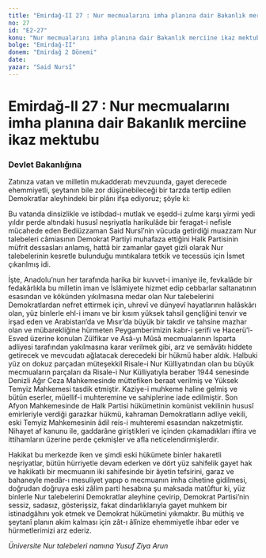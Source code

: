```yaml
---
title: "Emirdağ-II 27 : Nur mecmualarını imha planına dair Bakanlık merciine ikaz mektubu"
no: 27
id: "E2-27"
konu: "Nur mecmualarını imha planına dair Bakanlık merciine ikaz mektubu"
bolge: "Emirdağ-II"
donem: "Emirdağ 2 Dönemi"
date: 
yazar: "Said Nursî"
---
```


# Emirdağ-II 27 : Nur mecmualarını imha planına dair Bakanlık merciine ikaz mektubu

### Devlet Bakanlığına

Zatınıza vatan ve milletin mukadderatı mevzuunda, gayet derecede ehemmiyetli, şeytanın bile zor düşünebileceği bir tarzda tertip edilen Demokratlar aleyhindeki bir plânı ifşa ediyoruz; şöyle ki:

Bu vatanda dinsizlikle ve istibdad-ı mutlak ve eşedd-i zulme karşı yirmi yedi yıldır perde altındaki hususî neşriyatla harikulâde bir feragat-i nefisle mücahede eden Bediüzzaman Said Nursî’nin vücuda getirdiği muazzam Nur talebeleri câmiasının Demokrat Partiyi muhafaza ettiğini Halk Partisinin müfrit dessasları anlamış, hattâ bir zamanlar gayet gizli olarak Nur talebelerinin kesretle bulunduğu mıntıkalara tetkik ve tecessüs için İsmet çıkarılmış idi.

İşte, Anadolu’nun her tarafında harika bir kuvvet-i imaniye ile, fevkalâde bir fedakârlıkla bu milletin iman ve İslâmiyete hizmet edip cebbarlar saltanatının esasından ve kökünden yıkılmasına medar olan Nur talebelerini Demokratlardan nefret ettirmek için, uhrevî ve dünyevî hayatlarının halâskârı olan, yüz binlerle ehl-i imanı ve bir kısım yüksek tahsil gençliğini tenvir ve irşad eden ve Arabistan’da ve Mısır’da büyük bir takdir ve tahsine mazhar olan ve mübarekliğine hürmeten Peygamberimizin kabr-i şerifi ve Hacerü’l-Esved üzerine konulan Zülfikar ve Asâ-yı Mûsâ mecmualarının Isparta adliyesi tarafından yakılmasına karar verilmek gibi, arz ve semâvâtı hiddete getirecek ve mevcudatı ağlatacak derecedeki bir hükmü haber aldık. Halbuki yüz on dokuz parçadan müteşekkil Risale-i Nur Külliyatından olan bu büyük mecmuaların parçaları da Risale-i Nur Külliyatıyla beraber 1944 senesinde Denizli Ağır Ceza Mahkemesinde müttefiken beraat verilmiş ve Yüksek Temyiz Mahkemesi tasdik etmiştir. Kaziye-i muhkeme haline gelmiş ve bütün eserler, müellif-i muhteremine ve sahiplerine iade edilmiştir. Son Afyon Mahkemesinde de Halk Partisi hükümetinin komünist vekilinin hususî emirleriyle verdiği garazkar hükmü, kahraman Demokratların adliye vekili, eski Temyiz Mahkemesinin âdil reis-i muhteremi esasından nakzetmiştir. Nihayet af kanunu ile, gaddarâne giriştikleri ve içinden çıkamadıkları iftira ve ittihamların üzerine perde çekmişler ve afla neticelendirmişlerdir.

Hakikat bu merkezde iken ve şimdi eski hükümete binler hakaretli neşriyatlar, bütün hürriyetle devam ederken ve dört yüz sahifelik gayet hak ve hakikatlı bir mecmuanın iki sahifesinde bir âyetin tefsirini, garaz ve bahaneyle medâr-ı mesuliyet yapıp o mecmuanın imha cihetine gidilmesi, doğrudan doğruya eski zâlim parti hesabına şu maksada matûftur ki, yüz binlerle Nur talebelerini Demokratlar aleyhine çevirip, Demokrat Partisi’nin sessiz, sadasız, gösterişsiz, fakat dindarlıklarıyla gayet muhkem bir istinadgâhını yok etmek ve Demokrat hükümetini yıkmaktır. Bu müthiş ve şeytanî planın akim kalması için zât-ı âlînize ehemmiyetle ihbar eder ve hürmetlerimizi arz ederiz.

*Üniversite Nur talebeleri namına*
*Yusuf Ziya Arun*
